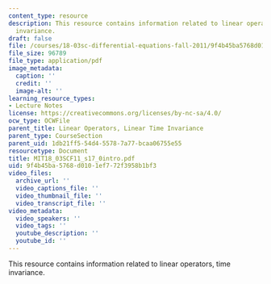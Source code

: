 ```yaml
---
content_type: resource
description: This resource contains information related to linear operators, time
  invariance.
draft: false
file: /courses/18-03sc-differential-equations-fall-2011/9f4b45ba5768d0101ef772f3958b1bf3_MIT18_03SCF11_s17_0intro.pdf
file_size: 96789
file_type: application/pdf
image_metadata:
  caption: ''
  credit: ''
  image-alt: ''
learning_resource_types:
- Lecture Notes
license: https://creativecommons.org/licenses/by-nc-sa/4.0/
ocw_type: OCWFile
parent_title: Linear Operators, Linear Time Invariance
parent_type: CourseSection
parent_uid: 1db21ff5-54d4-5578-7a77-bcaa06755e55
resourcetype: Document
title: MIT18_03SCF11_s17_0intro.pdf
uid: 9f4b45ba-5768-d010-1ef7-72f3958b1bf3
video_files:
  archive_url: ''
  video_captions_file: ''
  video_thumbnail_file: ''
  video_transcript_file: ''
video_metadata:
  video_speakers: ''
  video_tags: ''
  youtube_description: ''
  youtube_id: ''
---
```

This resource contains information related to linear operators, time invariance.